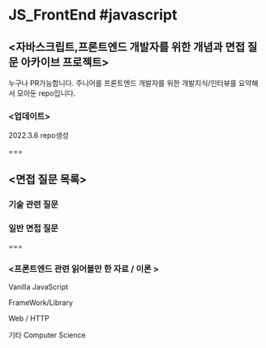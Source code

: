 # JS_FrontEnd #javascript

## <자바스크립트,프론트엔드 개발자를 위한 개념과 면접 질문 아카이브 프로젝트>

누구나 PR가능합니다. 주니어를 프론트엔드 개발자를 위한 개발지식/인터뷰를 요약해서 모아둔 repo입니다.

### <업데이트>

2022.3.6 repo생성

=== 

## <면접 질문 목록>


### 기술 관련 질문



### 일반 면접 질문

    

=== 

### <프론트엔드 관련 읽어볼만 한 자료 / 이론 >

Vanilla JavaScript
    
FrameWork/Library
  
Web / HTTP

기타 Computer Science


